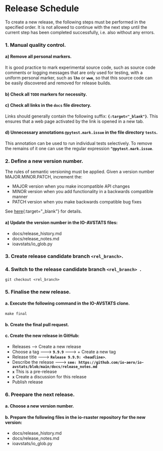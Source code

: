 # Release Schedule

To create a new release, the following steps must be performed in the specified order.
It is not allowed to continue with the next step until the current step has been completed successfully, i.e. also without any errors. 

### **1. Manual quality control**.

#### a) Remove all personal markers.

It is good practice to mark experimental source code, such as source code comments or logging messages that are only used for testing, with a uniform personal marker, such as **`lho`** or **`wwe`**, so that this source code can be easily discovered and removed for release builds.

#### b) Check all **`TODO`** markers for necessity.

#### c) Check all links in the **`docs`** file directory.

Links should generally contain the following suffix: **`{:target="_blank"}`**. 
This ensures that a web page activated by the link is opened in a new tab.

#### d) Unnecessary annotations **`@pytest.mark.issue`** in the file directory **`tests`**.

This annotation can be used to run individual tests selectively. 
To remove the remains of it one can use the regular expression **`^@pytest.mark.issue`**.

### **2. Define a new version number**.

The rules of semantic versioning must be applied. 
Given a version number MAJOR.MINOR.PATCH, increment the:

* MAJOR version when you make incompatible API changes
* MINOR version when you add functionality in a backwards compatible manner
* PATCH version when you make backwards compatible bug fixes

See [here](https://semver.org/){:target="_blank"} for details.

#### a) Update the version number in the **IO-AVSTATS** files:

- docs/release_history.md
- docs/release_notes.md
- ioavstats/io_glob.py

### **3. Create release candidate branch `<rel_branch>`**.

### **4. Switch to the release candidate branch `<rel_branch> `**.

    git checkout <rel_branch>

### **5. Finalise the new release**.

#### a. Execute the following command in the **IO-AVSTATS** clone.

    make final

#### b. Create the final pull request.

#### c. Create the new release in GitHub:

- Releases --> Create a new release
- Choose a tag ---> **`9.9.9`** ---> + Create a new tag
- Release title ---> **`Release 9.9.9: <headline>`**.
- Describe the release ---> **`see: https://github.com/io-aero/io-avstats/blob/main/docs/release_notes.md`**
- **`x`** This is a pre-release
- **`x`** Create a discussion for this release
- Publish release

### **6. Preepare the next release**.

#### a. Choose a new version number.

#### b. Prepare the following files in the **io-rsaster** repository for the new version:

- docs/release_history.md
- docs/release_notes.md
- ioavstats/io_glob.py
